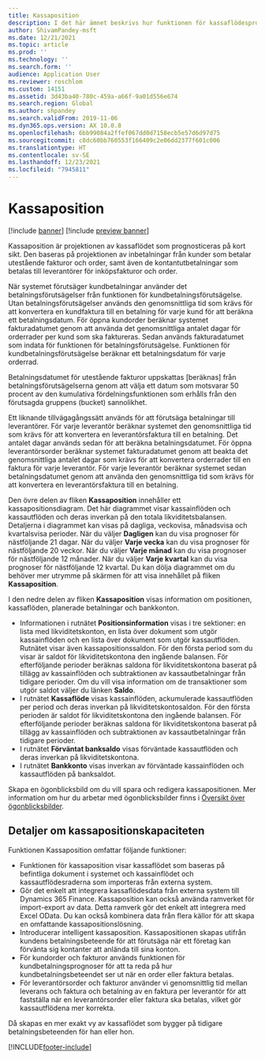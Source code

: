 ```yaml
---
title: Kassaposition
description: I det här ämnet beskrivs hur funktionen för kassaflödesprognoser förutsäger organisationens kassaposition för specifika tider. Här beskrivs också vilka alternativ som finns för att visa prognoser för olika perioder.
author: ShivamPandey-msft
ms.date: 12/21/2021
ms.topic: article
ms.prod: ''
ms.technology: ''
ms.search.form: ''
audience: Application User
ms.reviewer: roschlom
ms.custom: 14151
ms.assetid: 3d43ba40-780c-459a-a66f-9a01d556e674
ms.search.region: Global
ms.author: shpandey
ms.search.validFrom: 2019-11-06
ms.dyn365.ops.version: AX 10.0.8
ms.openlocfilehash: 6bb99084a2ffef067dd0d7158ecb5e57d6d97d75
ms.sourcegitcommit: c8dc60bb760553f166409c2e06dd2377f601c006
ms.translationtype: HT
ms.contentlocale: sv-SE
ms.lasthandoff: 12/23/2021
ms.locfileid: "7945811"
---
```

# <a name="cash-position"></a>Kassaposition

[!include [banner](../includes/banner.md)]
[!include [preview banner](../includes/preview-banner.md)]

Kassaposition är projektionen av kassaflödet som prognosticeras på kort sikt. Den baseras på projektionen av inbetalningar från kunder som betalar utestående fakturor och order, samt även de kontantutbetalningar som betalas till leverantörer för inköpsfakturor och order.

När systemet förutsäger kundbetalningar använder det betalningsförutsägelser från funktionen för kundbetalningsförutsägelse. Utan betalningsförutsägelser används den genomsnittliga tid som krävs för att konvertera en kundfaktura till en betalning för varje kund för att beräkna ett betalningsdatum. För öppna kundorder beräknar systemet fakturadatumet genom att använda det genomsnittliga antalet dagar för orderrader per kund som ska faktureras. Sedan används fakturadatumet som indata för funktionen för betalningsförutsägelse. Funktionen för kundbetalningsförutsägelse beräknar ett betalningsdatum för varje orderrad. 

Betalningsdatumet för utestående fakturor uppskattas [beräknas] från betalningsförutsägelserna genom att välja ett datum som motsvarar 50 procent av den kumulativa fördelningsfunktionen som erhålls från den förutsagda gruppens (bucket) sannolikhet.

Ett liknande tillvägagångssätt används för att förutsäga betalningar till leverantörer. För varje leverantör beräknar systemet den genomsnittliga tid som krävs för att konvertera en leverantörsfaktura till en betalning. Det antalet dagar används sedan för att beräkna betalningsdatumet. För öppna leverantörsorder beräknar systemet fakturadatumet genom att beakta det genomsnittliga antalet dagar som krävs för att konvertera orderrader till en faktura för varje leverantör. För varje leverantör beräknar systemet sedan betalningsdatumet genom att använda den genomsnittliga tid som krävs för att konvertera en leverantörsfaktura till en betalning.

Den övre delen av fliken **Kassaposition** innehåller ett kassapositionsdiagram. Det här diagrammet visar kassainflöden och kassautflöden och deras inverkan på den totala likviditetsbalansen. Detaljerna i diagrammet kan visas på dagliga, veckovisa, månadsvisa och kvartalsvisa perioder. När du väljer **Dagligen** kan du visa prognoser för nästföljande 21 dagar. När du väljer **Varje vecka** kan du visa prognoser för nästföljande 20 veckor. När du väljer **Varje månad** kan du visa prognoser för nästföljande 12 månader. När du väljer **Varje kvartal** kan du visa prognoser för nästföljande 12 kvartal. Du kan dölja diagrammet om du behöver mer utrymme på skärmen för att visa innehållet på fliken **Kassaposition**.

I den nedre delen av fliken **Kassaposition** visas information om positionen, kassaflöden, planerade betalningar och bankkonton.

- Informationen i rutnätet **Positionsinformation** visas i tre sektioner: en lista med likviditetskonton, en lista över dokument som utgör kassainflöden och en lista över dokument som utgör kassautflöden. Rutnätet visar även kassapositionssaldon. För den första period som du visar är saldot för likviditetskontona den ingående balansen. För efterföljande perioder beräknas saldona för likviditetskontona baserat på tillägg av kassainflöden och subtraktionen av kassautbetalningar från tidigare perioder. Om du vill visa information om de transaktioner som utgör saldot väljer du länken **Saldo**.
- I rutnätet **Kassaflöde** visas kassainflöden, ackumulerade kassautflöden per period och deras inverkan på likviditetskontosaldon. För den första perioden är saldot för likviditetskontona den ingående balansen. För efterföljande perioder beräknas saldona för likviditetskontona baserat på tillägg av kassainflöden och subtraktionen av kassautbetalningar från tidigare perioder.
- I rutnätet **Förväntat banksaldo** visas förväntade kassautflöden och deras inverkan på likviditetskontona.
- I rutnätet **Bankkonto** visas inverkan av förväntade kassainflöden och kassautflöden på banksaldot.

Skapa en ögonblicksbild om du vill spara och redigera kassapositionen. Mer information om hur du arbetar med ögonblicksbilder finns i [Översikt över ögonblicksbilder](payment-snapshots.md).

## <a name="details-of-the-cash-position-capability"></a>Detaljer om kassapositionskapaciteten 

Funktionen Kassaposition omfattar följande funktioner: 

- Funktionen för kassaposition visar kassaflödet som baseras på befintliga dokument i systemet och kassainflödet och kassautflödesraderna som importeras från externa system.
- Gör det enkelt att integrera kassaflödesdata från externa system till Dynamics 365 Finance. Kassaposition kan också använda ramverket för import-export av data. Detta ramverk gör det enkelt att integrera med Excel OData. Du kan också kombinera data från flera källor för att skapa en omfattande kassapositionslösning.
- Introducerar intelligent kassaposition. Kassapositionen skapas utifrån kundens betalningsbeteende för att förutsäga när ett företag kan förvänta sig kontanter att anlända till sina konton.
- För kundorder och fakturor används funktionen för kundbetalningsprognoser för att ta reda på hur kundbetalningsbeteendet ser ut när en order eller faktura betalas.
- För leverantörsorder och fakturor använder vi genomsnittlig tid mellan leverans och faktura och betalning av en faktura per leverantör för att fastställa när en leverantörsorder eller faktura ska betalas, vilket gör kassautflödena mer korrekta.

Då skapas en mer exakt vy av kassaflödet som bygger på tidigare betalningsbeteenden för han eller hon. 

[!INCLUDE[footer-include](../../includes/footer-banner.md)]

